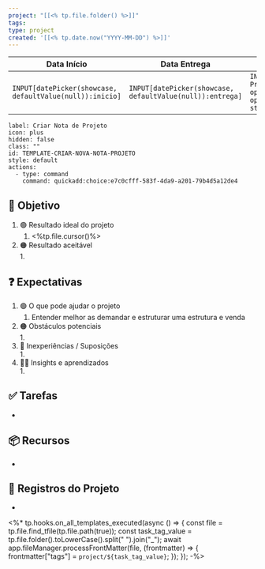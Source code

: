 ```yaml
---
project: "[[<% tp.file.folder() %>]]"
tags:
type: project
created: '[[<% tp.date.now("YYYY-MM-DD") %>]]'
---
```


| Data Início                                              | Data Entrega                                              | Status                                                                                                         |
| -------------------------------------------------------- | --------------------------------------------------------- | -------------------------------------------------------------------------------------------------------------- |
| `INPUT[datePicker(showcase, defaultValue(null)):inicio]` | `INPUT[datePicker(showcase, defaultValue(null)):entrega]` | `INPUT[inlineSelect(option('In Progress'), option('Finished'), option('waiting'), option('to start')):status]` |
```meta-bind-button
label: Criar Nota de Projeto
icon: plus
hidden: false
class: ""
id: TEMPLATE-CRIAR-NOVA-NOTA-PROJETO
style: default
actions:
  - type: command
    command: quickadd:choice:e7c0cfff-583f-4da9-a201-79b4d5a12de4
```

## 🎯 Objetivo

1. 🟢 Resultado ideal do projeto  
	1.  <%tp.file.cursor()%>
2. 🟠 Resultado aceitável  
	1. 

## ❓ Expectativas
1. 🟢 O que pode ajudar o projeto  
	1. Entender melhor as demandar e estruturar uma estrutura e venda
2. 🟠 Obstáculos potenciais  
	1. 
3. 👶 Inexperiências / Suposições  
	1. 
4. 👨‍💻 Insights e aprendizados  
	1. 

## ✅ Tarefas  
- 

## 📦 Recursos  
- 

## 📂 Registros do Projeto  
- 


<%* tp.hooks.on_all_templates_executed(async () => { 
    const file = tp.file.find_tfile(tp.file.path(true)); 
    const task_tag_value = tp.file.folder().toLowerCase().split(" ").join("_");
    await app.fileManager.processFrontMatter(file, (frontmatter) => { 
        frontmatter["tags"] = `project/${task_tag_value}`; 
    }); 
}); -%>